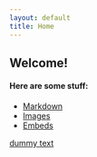 ```yaml
---
layout: default
title: Home
---
```


## Welcome!


#### Here are some stuff:

- [Markdown](02-markdown-examples)
- [Images](03-images-examples)
- [Embeds](04-embeds-examples)


[dummy text]([http://fillerama.io/](https://www.jornada.com.mx/))
